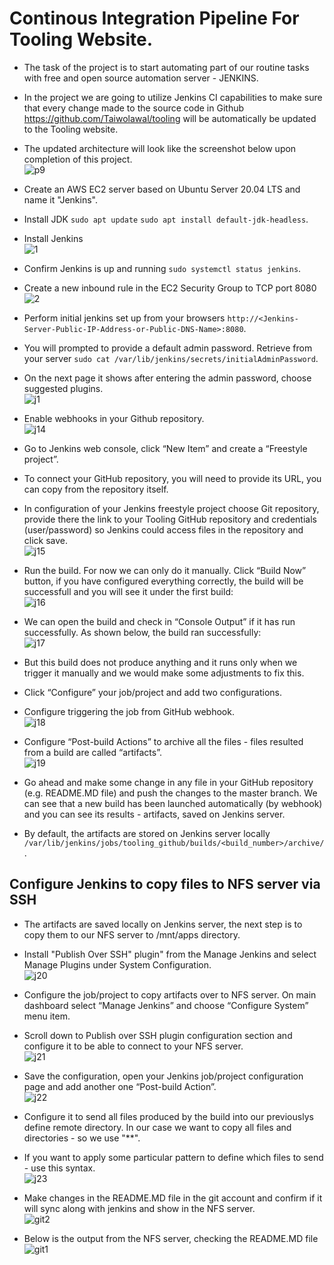 # Continous Integration Pipeline For Tooling Website.
- The task of the project is to start automating part of our routine tasks with free and open source automation server  - JENKINS.
- In the project we are going to utilize Jenkins CI capabilities to make sure that every change made to the source code in Github https://github.com/Taiwolawal/tooling will be automatically be updated to the Tooling website.
- The updated architecture will look like the screenshot below upon completion of this project.  
![p9](https://user-images.githubusercontent.com/50557587/142725468-bdc96c8a-9602-4285-ba6d-bef6090dfd63.PNG)

- Create an AWS EC2 server based on Ubuntu Server 20.04 LTS and name it "Jenkins".
- Install JDK `sudo apt update` `sudo apt install default-jdk-headless`.
- Install Jenkins  
![1](https://user-images.githubusercontent.com/50557587/142726479-a7181a2d-696f-4d88-98fb-f67d6063cc4c.PNG)

- Confirm Jenkins is up and running `sudo systemctl status jenkins`.
- Create a new inbound rule in the EC2 Security Group to TCP port 8080    
![2](https://user-images.githubusercontent.com/50557587/142726600-0ad35ae6-802a-4cb9-87a7-fa4fd1d97f28.PNG)
 
- Perform initial jenkins set up from your browsers `http://<Jenkins-Server-Public-IP-Address-or-Public-DNS-Name>:8080`.
- You will prompted to provide a default admin password. Retrieve from your server `sudo cat /var/lib/jenkins/secrets/initialAdminPassword`.   
- On the next page it shows after entering the admin password, choose suggested plugins.    
![j1](https://user-images.githubusercontent.com/50557587/143429676-a174a6bf-ae5f-4df0-a614-2b7332bcbbb0.PNG)

- Enable webhooks in your Github repository.     
![j14](https://user-images.githubusercontent.com/50557587/143795431-be13add2-58c8-473f-b6c8-297b82d375a9.PNG)

-  Go to Jenkins web console, click “New Item” and create a “Freestyle project”.
-  To connect your GitHub repository, you will need to provide its URL, you can copy from the repository itself.
-  In configuration of your Jenkins freestyle project choose Git repository, provide there the link to your Tooling GitHub repository and credentials (user/password) so Jenkins could access files in the repository and click save.  
![j15](https://user-images.githubusercontent.com/50557587/143795766-a3c4049b-40ab-42e4-99ab-d650003861e0.PNG)

- Run the build. For now we can only do it manually. Click “Build Now” button, if you have configured everything correctly, the build will be successfull and you will see it under the first build:   
![j16](https://user-images.githubusercontent.com/50557587/143796814-b8227c3b-9682-4292-ae73-2071c52cf892.PNG)

- We can open the build and check in “Console Output” if it has run successfully. As shown below, the build ran successfully:   
![j17](https://user-images.githubusercontent.com/50557587/143796907-b7337ded-498e-4886-ab50-b7a86892c40b.PNG)

- But this build does not produce anything and it runs only when we trigger it manually and we would make some adjustments to fix this.
- Click “Configure” your job/project and add two configurations. 
- Configure triggering the job from GitHub webhook.  
![j18](https://user-images.githubusercontent.com/50557587/143797080-f08cc846-cd20-4963-a0bf-c433eb66d027.PNG)
 
-  Configure “Post-build Actions” to archive all the files - files resulted from a build are called “artifacts”.   
![j19](https://user-images.githubusercontent.com/50557587/143797190-0f582ff8-6062-4ffa-b021-59dc7ab3573a.PNG)

- Go ahead and make some change in any file in your GitHub repository (e.g. README.MD file) and push the changes to the master branch. We can see that a new build has been launched automatically (by webhook) and you can see its results - artifacts, saved on Jenkins server. 
- By default, the artifacts are stored on Jenkins server locally `/var/lib/jenkins/jobs/tooling_github/builds/<build_number>/archive/`.

## Configure Jenkins to copy files to NFS server via SSH
- The artifacts are saved locally on Jenkins server, the next step is to copy them to our NFS server to /mnt/apps directory.
- Install "Publish Over SSH" plugin" from the Manage Jenkins and select Manage Plugins under System Configuration.  
![j20](https://user-images.githubusercontent.com/50557587/143797871-63312a5e-aabd-41b4-b9b2-81a3348073d1.PNG)

- Configure the job/project to copy artifacts over to NFS server. On main dashboard select “Manage Jenkins” and choose “Configure System” menu item.
- Scroll down to Publish over SSH plugin configuration section and configure it to be able to connect to your NFS server.  
![j21](https://user-images.githubusercontent.com/50557587/143798455-d84c2755-d2f1-4b0c-9b0b-db7f06096d5f.PNG)

- Save the configuration, open your Jenkins job/project configuration page and add another one “Post-build Action”.   
![j22](https://user-images.githubusercontent.com/50557587/143798513-cdb6e841-ee2b-4db2-8292-059beb78200d.PNG)

- Configure it to send all files produced by the build into our previouslys define remote directory. In our case we want to copy all files and directories - so we use "**".
- If you want to apply some particular pattern to define which files to send - use this syntax.   
![j23](https://user-images.githubusercontent.com/50557587/143798579-fc3fe6bf-c2d8-41e5-834f-e0eda940d209.PNG)

- Make changes in the README.MD file in the git account and confirm if it will sync along with jenkins and show in the NFS server.    
![git2](https://user-images.githubusercontent.com/50557587/143798923-4b973e98-ec44-47e8-92ad-648368ae2354.PNG) 

- Below is the output from the NFS server, checking the README.MD file  
![git1](https://user-images.githubusercontent.com/50557587/143799067-4a62660d-c818-49c9-a1f3-df0f98ab7741.PNG)


























